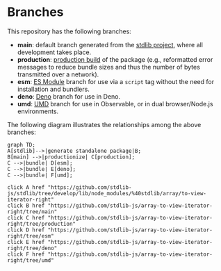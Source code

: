 <!--

@license Apache-2.0

Copyright (c) 2022 The Stdlib Authors.

Licensed under the Apache License, Version 2.0 (the "License");
you may not use this file except in compliance with the License.
You may obtain a copy of the License at

    http://www.apache.org/licenses/LICENSE-2.0

Unless required by applicable law or agreed to in writing, software
distributed under the License is distributed on an "AS IS" BASIS,
WITHOUT WARRANTIES OR CONDITIONS OF ANY KIND, either express or implied.
See the License for the specific language governing permissions and
limitations under the License.

-->

# Branches

This repository has the following branches:

-   **main**: default branch generated from the [stdlib project][stdlib-url], where all development takes place.
-   **production**: [production build][production-url] of the package (e.g., reformatted error messages to reduce bundle sizes and thus the number of bytes transmitted over a network).
-   **esm**: [ES Module][esm-url] branch for use via a `script` tag without the need for installation and bundlers.
-   **deno**: [Deno][deno-url] branch for use in Deno.
-   **umd**: [UMD][umd-url] branch for use in Observable, or in dual browser/Node.js environments.

The following diagram illustrates the relationships among the above branches:

```mermaid
graph TD;
A[stdlib]-->|generate standalone package|B;
B[main] -->|productionize| C[production];
C -->|bundle| D[esm];
C -->|bundle| E[deno];
C -->|bundle| F[umd];

click A href "https://github.com/stdlib-js/stdlib/tree/develop/lib/node_modules/%40stdlib/array/to-view-iterator-right"
click B href "https://github.com/stdlib-js/array-to-view-iterator-right/tree/main"
click C href "https://github.com/stdlib-js/array-to-view-iterator-right/tree/production"
click D href "https://github.com/stdlib-js/array-to-view-iterator-right/tree/esm"
click E href "https://github.com/stdlib-js/array-to-view-iterator-right/tree/deno"
click F href "https://github.com/stdlib-js/array-to-view-iterator-right/tree/umd"
```

[stdlib-url]: https://github.com/stdlib-js/stdlib/tree/develop/lib/node_modules/%40stdlib/array/to-view-iterator-right
[production-url]: https://github.com/stdlib-js/array-to-view-iterator-right/tree/production
[deno-url]: https://github.com/stdlib-js/array-to-view-iterator-right/tree/deno
[umd-url]: https://github.com/stdlib-js/array-to-view-iterator-right/tree/umd
[esm-url]: https://github.com/stdlib-js/array-to-view-iterator-right/tree/esm